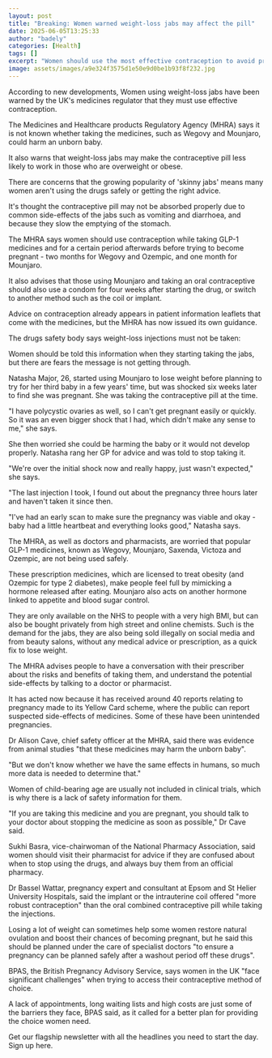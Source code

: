 ```yaml
---
layout: post
title: "Breaking: Women warned weight-loss jabs may affect the pill"
date: 2025-06-05T13:25:33
author: "badely"
categories: [Health]
tags: []
excerpt: "Women should use the most effective contraception to avoid pregnancy while taking 'skinny jabs', the drugs regulator says."
image: assets/images/a9e324f3575d1e50e9d0be1b93f8f232.jpg
---
```


According to new developments, Women using weight-loss jabs have been warned by the UK's medicines regulator that they must use effective contraception.

The Medicines and Healthcare products Regulatory Agency (MHRA) says it is not known whether taking the medicines, such as Wegovy and Mounjaro, could harm an unborn baby.

It also warns that weight-loss jabs may make the contraceptive pill less likely to work in those who are overweight or obese.

There are concerns that the growing popularity of 'skinny jabs' means many women aren't using the drugs safely or getting the right advice.

It's thought the contraceptive pill may not be absorbed properly due to common side-effects of the jabs such as vomiting and diarrhoea, and because they slow the emptying of the stomach. 

The MHRA says women should use contraception while taking GLP-1 medicines and for a certain period afterwards before trying to become pregnant - two months for Wegovy and Ozempic, and one month for Mounjaro.

It also advises that those using Mounjaro and taking an oral contraceptive should also use a condom for four weeks after starting the drug, or switch to another method such as the coil or implant. 

Advice on contraception already appears in patient information leaflets that come with the medicines, but the MHRA has now issued its own guidance.

The drugs safety body says weight-loss injections must not be taken:

Women should be told this information when they starting taking the jabs, but there are fears the message is not getting through.

Natasha Major, 26, started using Mounjaro to lose weight before planning to try for her third baby in a few years' time, but was shocked six weeks later to find she was pregnant. She was taking the contraceptive pill at the time.

"I have polycystic ovaries as well, so I can't get pregnant easily or quickly. So it was an even bigger shock that I had, which didn't make any sense to me," she says.

She then worried she could be harming the baby or it would not develop properly. Natasha rang her GP for advice and was told to stop taking it.

"We're over the initial shock now and really happy, just wasn't expected," she says. 

"The last injection I took, I found out about the pregnancy three hours later and haven't taken it since then.

"I've had an early scan to make sure the pregnancy was viable and okay - baby had a little heartbeat and everything looks good," Natasha says.

The MHRA, as well as doctors and pharmacists, are worried that popular GLP-1 medicines, known as Wegovy, Mounjaro, Saxenda, Victoza and Ozempic, are not being used safely.

These prescription medicines, which are licensed to treat obesity (and Ozempic for type 2 diabetes), make people feel full by mimicking a hormone released after eating. Mounjaro also acts on another hormone linked to appetite and blood sugar control.

They are only available on the NHS to people with a very high BMI, but can also be bought privately from high street and online chemists. Such is the demand for the jabs, they are also being sold illegally on social media and from beauty salons, without any medical advice or prescription, as a quick fix to lose weight. 

The MHRA advises people to have a conversation with their prescriber about the risks and benefits of taking them, and understand the potential side-effects by talking to a doctor or pharmacist.

It has acted now because it has received around 40 reports relating to pregnancy made to its Yellow Card scheme, where the public can report suspected side-effects of medicines. Some of these have been unintended pregnancies.

Dr Alison Cave, chief safety officer at the MHRA, said there was evidence from animal studies "that these medicines may harm the unborn baby".

"But we don't know whether we have the same effects in humans, so much more data is needed to determine that."

Women of child-bearing age are usually not included in clinical trials, which is why there is a lack of safety information for them.

"If you are taking this medicine and you are pregnant, you should talk to your doctor about stopping the medicine as soon as possible," Dr Cave said.

Sukhi Basra, vice-chairwoman of the National Pharmacy Association, said women should visit their pharmacist for advice if they are confused about when to stop using the drugs, and always buy them from an official pharmacy.

Dr Bassel Wattar, pregnancy expert and consultant at Epsom and St Helier University Hospitals, said the implant or the intrauterine coil offered "more robust contraception" than the oral combined contraceptive pill while taking the injections.

Losing a lot of weight can sometimes help some women restore natural ovulation and boost their chances of becoming pregnant, but he said this should be planned under the care of specialist doctors "to ensure a pregnancy can be planned safely after a washout period off these drugs".

BPAS, the British Pregnancy Advisory Service, says women in the UK "face significant challenges" when trying to access their contraceptive method of choice.

A lack of appointments, long waiting lists and high costs are just some of the barriers they face, BPAS said, as it called for a better plan for providing the choice women need.

Get our flagship newsletter with all the headlines you need to start the day. Sign up here.

